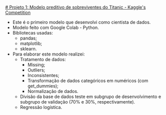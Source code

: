 [# Projeto 1: Modelo preditivo de sobreviventes do Titanic - Kaggle's Competition](https://github.com/camdsDS/Cesar_Portfolio/blob/main/Titanic_from_Kaggle_Logistic_regression.ipynb)

* Este é o primeiro modelo que desenvolvi como cientista de dados.
* Modelo feito com Google Colab - Python.
* Bibliotecas usadas:
	* pandas;
	* matplotlib;
	* sklearn.
* Para elaborar este modelo realizei:
	* Tratamento de dados:
		*  Missing;
		* Outliers;
		* Inconsistentes;
		* Transformação de dados categóricos em numéricos (com get_dummies);
		* Normalização de dados.
	* Divisão da base de dados teste em subgrupo de desenvolvimento e subgrupo de validação (70% e 30%, respectivamente).
	* Regressão logística.
